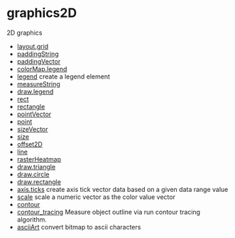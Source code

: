 # graphics2D

2D graphics

+ [layout.grid](graphics2D/layout.grid.1) 
+ [paddingString](graphics2D/paddingString.1) 
+ [paddingVector](graphics2D/paddingVector.1) 
+ [colorMap.legend](graphics2D/colorMap.legend.1) 
+ [legend](graphics2D/legend.1) create a legend element
+ [measureString](graphics2D/measureString.1) 
+ [draw.legend](graphics2D/draw.legend.1) 
+ [rect](graphics2D/rect.1) 
+ [rectangle](graphics2D/rectangle.1) 
+ [pointVector](graphics2D/pointVector.1) 
+ [point](graphics2D/point.1) 
+ [sizeVector](graphics2D/sizeVector.1) 
+ [size](graphics2D/size.1) 
+ [offset2D](graphics2D/offset2D.1) 
+ [line](graphics2D/line.1) 
+ [rasterHeatmap](graphics2D/rasterHeatmap.1) 
+ [draw.triangle](graphics2D/draw.triangle.1) 
+ [draw.circle](graphics2D/draw.circle.1) 
+ [draw.rectangle](graphics2D/draw.rectangle.1) 
+ [axis.ticks](graphics2D/axis.ticks.1) create axis tick vector data based on a given data range value
+ [scale](graphics2D/scale.1) scale a numeric vector as the color value vector
+ [contour](graphics2D/contour.1) 
+ [contour_tracing](graphics2D/contour_tracing.1) Measure object outline via run contour tracing algorithm.
+ [asciiArt](graphics2D/asciiArt.1) convert bitmap to ascii characters
